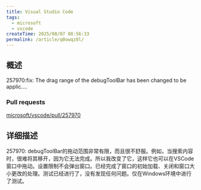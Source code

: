 ```yaml
---
title: Visual Studio Code
tags:
  - microsoft
  - vscode
createTime: 2025/08/07 08:56:33
permalink: /article/q0owqz8l/
---
```


## 概述

257970:fix: The drag range of the debugToolBar has been changed to be applic….

### Pull requests

[microsoft/vscode/pull/257970](https://github.com/microsoft/vscode/pull/257970)

## 详细描述

257970: debugToolBar的拖动范围非常有限，而且很不舒服。例如，当搜索内容时，很难将其移开，因为它无法完成。所以我改变了它，这样它也可以在VSCode窗口中拖动。设置限制不会弹出窗口。已经完成了窗口的初始加载、关闭和窗口大小更改的处理。测试已经进行了，没有发现任何问题。仅在Windows环境中进行了测试。

<CustomComponent />
